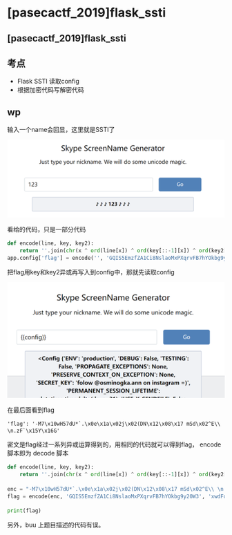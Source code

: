 # \[pasecactf\_2019]flask\_ssti

## \[pasecactf\_2019]flask\_ssti <a href="#2671280054" id="2671280054"></a>

## 考点

* Flask SSTI 读取config
* 根据加密代码写解密代码

## wp

输入一个name会回显，这里就是SSTI了

![](<../../.gitbook/assets/image (29) (1) (1).png>)

看给的代码，只是一部分代码

```python
def encode(line, key, key2):
    return ''.join(chr(x ^ ord(line[x]) ^ ord(key[::-1][x]) ^ ord(key2[x])) for x in range(len(line)))
app.config['flag'] = encode('', 'GQIS5EmzfZA1Ci8NslaoMxPXqrvFB7hYOkbg9y20W3', 'xwdFqMck1vA0pl7B8WO3DrGLma4sZ2Y6ouCPEHSQVT')
```

把flag用key和key2异或再写入到config中，那就先读取config

![](<../../.gitbook/assets/image (17) (1).png>)

在最后面看到flag

```
'flag': '-M7\x10wH57dU*`.\x0e\x1a\x02j\x02(DN\x12\x08\x17 mSd\x02^E\\ \n.zF`\x15Y\x16G'
```

密文是flag经过一系列异或运算得到的，用相同的代码就可以得到flag， encode 脚本即为 decode 脚本

```python
def encode(line, key, key2):
    return ''.join(chr(x ^ ord(line[x]) ^ ord(key[::-1][x]) ^ ord(key2[x])) for x in range(len(line)))

enc = "-M7\x10wH57dU*`.\x0e\x1a\x02j\x02(DN\x12\x08\x17 mSd\x02^E\\ \n.zF`\x15Y\x16G"
flag = encode(enc, 'GQIS5EmzfZA1Ci8NslaoMxPXqrvFB7hYOkbg9y20W3', 'xwdFqMck1vA0pl7B8WO3DrGLma4sZ2Y6ouCPEHSQVT')

print(flag)
```

另外，buu 上题目描述的代码有误。
